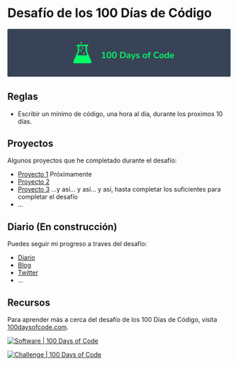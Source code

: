 # Desafío de los 100 Días de Código

![logo](logo.png)

## Reglas

* Escribir un mínimo de código, una hora al día, durante los proximos 10 días.

## Proyectos

Algunos proyectos que he completado durante el desafío:

* [Proyecto 1](#proyectos) Próximamente
* [Proyecto 2](#proyectos)
* [Proyecto 3](#proyectos) ...y así... y así... y así, hasta completar los suficientes para completar el desafío
* ...

## Diario (En construcción)

Puedes seguir mi progreso a traves del desafío: 

* [Diario](journal)
* [Blog](#journal)
* [Twitter](#journal)
* ...

## Recursos

Para aprender más a cerca del desafío de los 100 Días de Código, visita [100daysofcode.com](https://www.100daysofcode.com).


[![Software | 100 Days of Code](https://www.software.com/badges/100-days-of-code)](https://www.software.com/100-days-of-code)

[![Challenge | 100 Days of Code](https://img.shields.io/static/v1?label=Challenge&labelColor=384357&message=100%20Days%20of%20Code&color=00b4ee&style=for-the-badge&link=https://www.100daysofcode.com)](https://www.100daysofcode.com)





